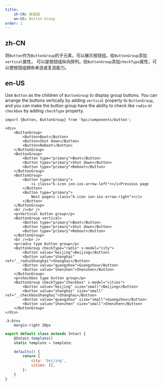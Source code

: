 ```yaml
---
title: 
    zh-CN: 按钮组
    en-US: Button Group
order: 1
---
```


## zh-CN

将`Button`作为`ButtonGroup`的子元素，可以展示按钮组。给`ButtonGroup`添加`vertical`属性，
可以是按钮组纵向排列。给`ButtonGroup`添加`checkType`属性，可以使按钮组拥有单选或复选能力。

## en-US

Use `Button` as the children of `ButtonGroup` to display group buttons. You can arrange the buttons 
vertically by adding `vertical` property to `ButtonGroup`, and you can make the button group have the 
ability to check like `radio` or `checkbox` by adding `checkType` property.

```vdt
import {Button, ButtonGroup} from 'kpc/components/button';

<div>
    <ButtonGroup>
        <Button>Boot</Button>
        <Button>Shut down</Button>
        <Button>Reboot</Button>
    </ButtonGroup>
    <ButtonGroup>
        <Button type="primary">Boot</Button>
        <Button type="primary">Shut down</Button>
        <Button type="primary">Reboot</Button>
    </ButtonGroup>
    <ButtonGroup>
        <Button type="primary">
            <i class="k-icon ion-ios-arrow-left"></i>Previous page
        </Button>
        <Button type="primary">
            Next page<i class="k-icon ion-ios-arrow-right"></i>
        </Button>
    </ButtonGroup>
    <br /><br />
    <p>Vertical button group</p>
    <ButtonGroup vertical>
        <Button type="primary">Boot</Button>
        <Button type="primary">Shut down</Button>
        <Button type="primary">Reboot</Button>
    </ButtonGroup>
    <br /><br />
    <p>radio type button group</p>
    <ButtonGroup checkType="radio" v-model="city">
        <Button value="beijing">Beijing</Button>
        <Button value="shanghai" ref="__radioShanghai">Shanghai</Button>
        <Button value="guangzhou">Guangzhou</Button>
        <Button value="shenzhen">Shenzhen</Button>
    </ButtonGroup>
    <p>checkbox type button group</p>
    <ButtonGroup checkType="checkbox" v-model="cities">
        <Button value="beijing" size="small">Beijing</Button>
        <Button value="shanghai" size="small" ref="__checkboxShanghai">Shanghai</Button>
        <Button value="guangzhou" size="small">Guangzhou</Button>
        <Button value="shenzhen" size="small">Shenzhen</Button>
    </ButtonGroup>
</div>
```

```styl
.k-btns
    margin-right 20px
```

```js
export default class extends Intact {
    @Intact.template()
    static template = template;

    defaults() {
        return {
            city: 'beijing',
            cities: [],
        };
    }
}
```
